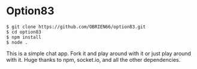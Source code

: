 # Option83

	$ git clone https://github.com/OBRIEN66/option83.git
	$ cd option83
	$ npm install
	$ node .

This is a simple chat app. Fork it and play around with it or just play around with it. Huge thanks to npm, socket.io, and all the other dependencies.
